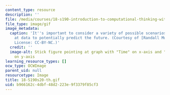```yaml
---
content_type: resource
description: ''
file: /media/courses/18-s190-introduction-to-computational-thinking-with-julia-with-applications-to-modeling-the-covid-19-pandemic-spring-2020/b966162c4dbf48d2223e9f3379f85cf3_18-S190s20-th.gif
file_type: image/gif
image_metadata:
  caption: 'It''s important to consider a variety of possible scenarios when looking
    at data to potentially predict the future. (Courtesy of [Randall Munroe](https://imgs.xkcd.com/comics/scenario_4.png).
    License: CC-BY-NC.)'
  credit: ''
  image-alt: Stick figure pointing at graph with "Time" on x-axis and "Bad Stuff"
    on y-axis
learning_resource_types: []
ocw_type: OCWImage
parent_uid: null
resourcetype: Image
title: 18-S190s20-th.gif
uid: b966162c-4dbf-48d2-223e-9f3379f85cf3
---
```

